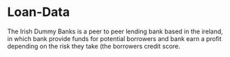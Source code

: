 # Loan-Data
The Irish Dummy Banks  is a  peer to peer lending bank based in the ireland, in which bank provide funds for potential borrowers and bank earn a profit depending on the risk they take (the borrowers credit score.
